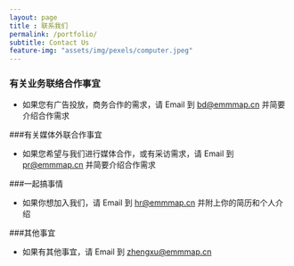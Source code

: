 ```yaml
--- 
layout: page
title : 联系我们 
permalink: /portfolio/
subtitle: Contact Us
feature-img: "assets/img/pexels/computer.jpeg"
---
```


### 有关业务联络合作事宜

- 如果您有广告投放，商务合作的需求，请 Email 到 bd@emmmap.cn 并简要介绍合作需求

###有关媒体外联合作事宜

- 如果您希望与我们进行媒体合作，或有采访需求，请 Email 到 pr@emmmap.cn 并简要介绍合作需求

###一起搞事情

- 如果你想加入我们，请 Email 到 hr@emmmap.cn 并附上你的简历和个人介绍

###其他事宜

- 如果有其他事宜，请 Email 到 zhengxu@emmmap.cn 